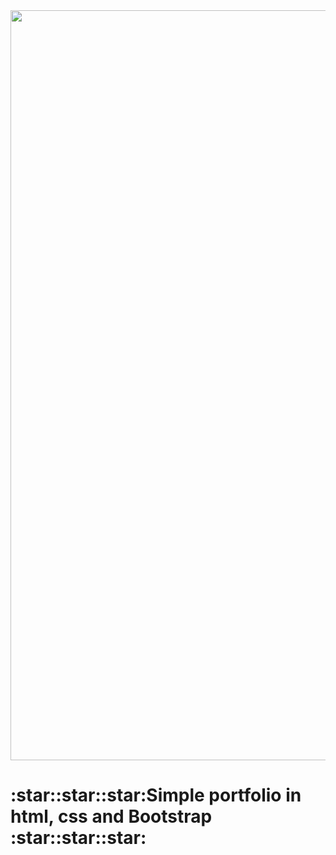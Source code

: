 <img src = "./img/port.png" width = "1200">
<h1>:star::star::star:Simple portfolio in html, css and Bootstrap :star::star::star:</h1>